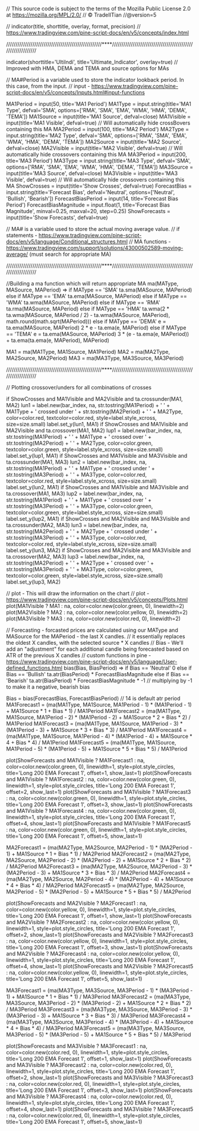 // This source code is subject to the terms of the Mozilla Public License 2.0 at https://mozilla.org/MPL/2.0/
// © TradeIITian
//@version=5



// indicator(title, shorttitle, overlay, format, precision)
// https://www.tradingview.com/pine-script-docs/en/v5/concepts/index.html

///////////////////////////////////////////////////****///////////////////////////////////////////////////////////

indicator(shorttitle='UltiIndi', title='Ultimate_Indicator', overlay=true)  // Improved with HMA, DEMA and TEMA and source options for MAs

// MA#Period is a variable used to store the indicator lookback period.  In this case, from the input.
// input - https://www.tradingview.com/pine-script-docs/en/v5/concepts/Inputs.html#input-functions

MA1Period = input(50, title='MA1 Period')
MA1Type = input.string(title='MA1 Type', defval='SMA', options=['RMA', 'SMA', 'EMA', 'WMA', 'HMA', 'DEMA', 'TEMA'])
MA1Source = input(title='MA1 Source', defval=close)
MA1Visible = input(title='MA1 Visible', defval=true)  // Will automatically hide crossBovers containing this MA
MA2Period = input(100, title='MA2 Period')
MA2Type = input.string(title='MA2 Type', defval='SMA', options=['RMA', 'SMA', 'EMA', 'WMA', 'HMA', 'DEMA', 'TEMA'])
MA2Source = input(title='MA2 Source', defval=close)
MA2Visible = input(title='MA2 Visible', defval=true)  // Will automatically hide crossovers containing this MA
MA3Period = input(200, title='MA3 Period')
MA3Type = input.string(title='MA3 Type', defval='SMA', options=['RMA', 'SMA', 'EMA', 'WMA', 'HMA', 'DEMA', 'TEMA'])
MA3Source = input(title='MA3 Source', defval=close)
MA3Visible = input(title='MA3 Visible', defval=true)  // Will automatically hide crossovers containing this MA
ShowCrosses = input(title='Show Crosses', defval=true)
ForecastBias = input.string(title='Forecast Bias', defval='Neutral', options=['Neutral', 'Bullish', 'Bearish'])
ForecastBiasPeriod = input(14, title='Forecast Bias Period')
ForecastBiasMagnitude = input.float(1, title='Forecast Bias Magnitude', minval=0.25, maxval=20, step=0.25)
ShowForecasts = input(title='Show Forecasts', defval=true)


// MA# is a variable used to store the actual moving average value.
// if statements - https://www.tradingview.com/pine-script-docs/en/v5/language/Conditional_structures.html
// MA functions - https://www.tradingview.com/support/solutions/43000502589-moving-average/ (must search for appropriate MA)

///////////////////////////////////////////////////****///////////////////////////////////////////////////////////

//Building a ma function which will return appropriate MA
ma(MAType, MASource, MAPeriod) =>
    if MAType == 'SMA'
        ta.sma(MASource, MAPeriod)
    else
        if MAType == 'EMA'
            ta.ema(MASource, MAPeriod)
        else
            if MAType == 'WMA'
                ta.wma(MASource, MAPeriod)
            else
                if MAType == 'RMA'
                    ta.rma(MASource, MAPeriod)
                else
                    if MAType == 'HMA'
                        ta.wma(2 * ta.wma(MASource, MAPeriod / 2) - ta.wma(MASource, MAPeriod), math.round(math.sqrt(MAPeriod)))
                    else
                        if MAType == 'DEMA'
                            e = ta.ema(MASource, MAPeriod)
                            2 * e - ta.ema(e, MAPeriod)
                        else
                            if MAType == 'TEMA'
                                e = ta.ema(MASource, MAPeriod)
                                3 * (e - ta.ema(e, MAPeriod)) + ta.ema(ta.ema(e, MAPeriod), MAPeriod)

MA1 = ma(MA1Type, MA1Source, MA1Period)
MA2 = ma(MA2Type, MA2Source, MA2Period)
MA3 = ma(MA3Type, MA3Source, MA3Period)

///////////////////////////////////////////////////****///////////////////////////////////////////////////////////

// Plotting crossover/unders for all combinations of crosses

if ShowCrosses and MA1Visible and MA2Visible and ta.crossunder(MA1, MA2)
    lun1 = label.new(bar_index, na, str.tostring(MA1Period) + ' ' + MA1Type + ' crossed under ' + str.tostring(MA2Period) + ' ' + MA2Type, color=color.red, textcolor=color.red, style=label.style_xcross, size=size.small)
    label.set_y(lun1, MA1)
if ShowCrosses and MA1Visible and MA2Visible and ta.crossover(MA1, MA2)
    lup1 = label.new(bar_index, na, str.tostring(MA1Period) + ' ' + MA1Type + ' crossed over ' + str.tostring(MA2Period) + ' ' + MA2Type, color=color.green, textcolor=color.green, style=label.style_xcross, size=size.small)
    label.set_y(lup1, MA1)
if ShowCrosses and MA1Visible and MA3Visible and ta.crossunder(MA1, MA3)
    lun2 = label.new(bar_index, na, str.tostring(MA1Period) + ' ' + MA1Type + ' crossed under ' + str.tostring(MA3Period) + ' ' + MA3Type, color=color.red, textcolor=color.red, style=label.style_xcross, size=size.small)
    label.set_y(lun2, MA1)
if ShowCrosses and MA1Visible and MA3Visible and ta.crossover(MA1, MA3)
    lup2 = label.new(bar_index, na, str.tostring(MA1Period) + ' ' + MA1Type + ' crossed over ' + str.tostring(MA3Period) + ' ' + MA3Type, color=color.green, textcolor=color.green, style=label.style_xcross, size=size.small)
    label.set_y(lup2, MA1)
if ShowCrosses and MA2Visible and MA3Visible and ta.crossunder(MA2, MA3)
    lun3 = label.new(bar_index, na, str.tostring(MA2Period) + ' ' + MA2Type + ' crossed under ' + str.tostring(MA3Period) + ' ' + MA3Type, color=color.red, textcolor=color.red, style=label.style_xcross, size=size.small)
    label.set_y(lun3, MA2)
if ShowCrosses and MA2Visible and MA3Visible and ta.crossover(MA2, MA3)
    lup3 = label.new(bar_index, na, str.tostring(MA2Period) + ' ' + MA2Type + ' crossed over ' + str.tostring(MA3Period) + ' ' + MA3Type, color=color.green, textcolor=color.green, style=label.style_xcross, size=size.small)
    label.set_y(lup3, MA2)

// plot - This will draw the information on the chart
// plot - https://www.tradingview.com/pine-script-docs/en/v5/concepts/Plots.html
plot(MA1Visible ? MA1 : na, color=color.new(color.green, 0), linewidth=2)
plot(MA2Visible ? MA2 : na, color=color.new(color.yellow, 0), linewidth=2)
plot(MA3Visible ? MA3 : na, color=color.new(color.red, 0), linewidth=2)



// Forecasting - forcasted prices are calculated using our MAType and MASource for the MAPeriod - the last X candles.
//              it essentially replaces the oldest X candles, with the selected source * X candles
// Bias - We'll add an "adjustment" for each additional candle being forecasted based on ATR of the previous X candles
// custom functions in  pine - https://www.tradingview.com/pine-script-docs/en/v5/language/User-defined_functions.html
bias(Bias, BiasPeriod) =>
    if Bias == 'Neutral'
        0
    else
        if Bias == 'Bullish'
            ta.atr(BiasPeriod) * ForecastBiasMagnitude
        else
            if Bias == 'Bearish'
                ta.atr(BiasPeriod) * ForecastBiasMagnitude * -1  // multiplying by -1 to make it a negative, bearish bias

Bias = bias(ForecastBias, ForecastBiasPeriod)  // 14 is default atr period
MA1Forecast1 = (ma(MA1Type, MA1Source, MA1Period - 1) * (MA1Period - 1) + MA1Source * 1 + Bias * 1) / MA1Period
MA1Forecast2 = (ma(MA1Type, MA1Source, MA1Period - 2) * (MA1Period - 2) + MA1Source * 2 + Bias * 2) / MA1Period
MA1Forecast3 = (ma(MA1Type, MA1Source, MA1Period - 3) * (MA1Period - 3) + MA1Source * 3 + Bias * 3) / MA1Period
MA1Forecast4 = (ma(MA1Type, MA1Source, MA1Period - 4) * (MA1Period - 4) + MA1Source * 4 + Bias * 4) / MA1Period
MA1Forecast5 = (ma(MA1Type, MA1Source, MA1Period - 5) * (MA1Period - 5) + MA1Source * 5 + Bias * 5) / MA1Period

plot(ShowForecasts and MA1Visible ? MA1Forecast1 : na, color=color.new(color.green, 0), linewidth=1, style=plot.style_circles, title='Long 200 EMA Forecast 1', offset=1, show_last=1)
plot(ShowForecasts and MA1Visible ? MA1Forecast2 : na, color=color.new(color.green, 0), linewidth=1, style=plot.style_circles, title='Long 200 EMA Forecast 1', offset=2, show_last=1)
plot(ShowForecasts and MA1Visible ? MA1Forecast3 : na, color=color.new(color.green, 0), linewidth=1, style=plot.style_circles, title='Long 200 EMA Forecast 1', offset=3, show_last=1)
plot(ShowForecasts and MA1Visible ? MA1Forecast4 : na, color=color.new(color.green, 0), linewidth=1, style=plot.style_circles, title='Long 200 EMA Forecast 1', offset=4, show_last=1)
plot(ShowForecasts and MA1Visible ? MA1Forecast5 : na, color=color.new(color.green, 0), linewidth=1, style=plot.style_circles, title='Long 200 EMA Forecast 1', offset=5, show_last=1)


MA2Forecast1 = (ma(MA2Type, MA2Source, MA2Period - 1) * (MA2Period - 1) + MA1Source * 1 + Bias * 1) / MA2Period
MA2Forecast2 = (ma(MA2Type, MA2Source, MA2Period - 2) * (MA2Period - 2) + MA1Source * 2 + Bias * 2) / MA2Period
MA2Forecast3 = (ma(MA2Type, MA2Source, MA2Period - 3) * (MA2Period - 3) + MA1Source * 3 + Bias * 3) / MA2Period
MA2Forecast4 = (ma(MA2Type, MA2Source, MA2Period - 4) * (MA2Period - 4) + MA1Source * 4 + Bias * 4) / MA2Period
MA2Forecast5 = (ma(MA2Type, MA2Source, MA2Period - 5) * (MA2Period - 5) + MA1Source * 5 + Bias * 5) / MA2Period

plot(ShowForecasts and MA2Visible ? MA2Forecast1 : na, color=color.new(color.yellow, 0), linewidth=1, style=plot.style_circles, title='Long 200 EMA Forecast 1', offset=1, show_last=1)
plot(ShowForecasts and MA2Visible ? MA2Forecast2 : na, color=color.new(color.yellow, 0), linewidth=1, style=plot.style_circles, title='Long 200 EMA Forecast 1', offset=2, show_last=1)
plot(ShowForecasts and MA2Visible ? MA2Forecast3 : na, color=color.new(color.yellow, 0), linewidth=1, style=plot.style_circles, title='Long 200 EMA Forecast 1', offset=3, show_last=1)
plot(ShowForecasts and MA2Visible ? MA2Forecast4 : na, color=color.new(color.yellow, 0), linewidth=1, style=plot.style_circles, title='Long 200 EMA Forecast 1', offset=4, show_last=1)
plot(ShowForecasts and MA2Visible ? MA2Forecast5 : na, color=color.new(color.yellow, 0), linewidth=1, style=plot.style_circles, title='Long 200 EMA Forecast 1', offset=5, show_last=1)


MA3Forecast1 = (ma(MA3Type, MA3Source, MA3Period - 1) * (MA3Period - 1) + MA1Source * 1 + Bias * 1) / MA3Period
MA3Forecast2 = (ma(MA3Type, MA3Source, MA3Period - 2) * (MA3Period - 2) + MA1Source * 2 + Bias * 2) / MA3Period
MA3Forecast3 = (ma(MA3Type, MA3Source, MA3Period - 3) * (MA3Period - 3) + MA1Source * 3 + Bias * 3) / MA3Period
MA3Forecast4 = (ma(MA3Type, MA3Source, MA3Period - 4) * (MA3Period - 4) + MA1Source * 4 + Bias * 4) / MA3Period
MA3Forecast5 = (ma(MA3Type, MA3Source, MA3Period - 5) * (MA3Period - 5) + MA1Source * 5 + Bias * 5) / MA3Period

plot(ShowForecasts and MA3Visible ? MA3Forecast1 : na, color=color.new(color.red, 0), linewidth=1, style=plot.style_circles, title='Long 200 EMA Forecast 1', offset=1, show_last=1)
plot(ShowForecasts and MA3Visible ? MA3Forecast2 : na, color=color.new(color.red, 0), linewidth=1, style=plot.style_circles, title='Long 200 EMA Forecast 1', offset=2, show_last=1)
plot(ShowForecasts and MA3Visible ? MA3Forecast3 : na, color=color.new(color.red, 0), linewidth=1, style=plot.style_circles, title='Long 200 EMA Forecast 1', offset=3, show_last=1)
plot(ShowForecasts and MA3Visible ? MA3Forecast4 : na, color=color.new(color.red, 0), linewidth=1, style=plot.style_circles, title='Long 200 EMA Forecast 1', offset=4, show_last=1)
plot(ShowForecasts and MA3Visible ? MA3Forecast5 : na, color=color.new(color.red, 0), linewidth=1, style=plot.style_circles, title='Long 200 EMA Forecast 1', offset=5, show_last=1)



